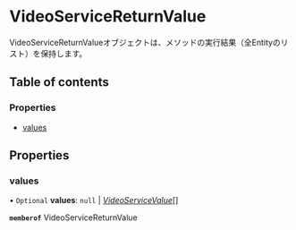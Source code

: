 # VideoServiceReturnValue


<div lang=\"ja\">VideoServiceReturnValueオブジェクトは、メソッドの実行結果（全Entityのリスト）を保持します。</div> 

## Table of contents

### Properties

- [values](videoservicereturnvalue.md#values)

## Properties

### values

• `Optional` **values**: ``null`` \| [*VideoServiceValue*](videoservicevalue.md)[]

**`memberof`** VideoServiceReturnValue
